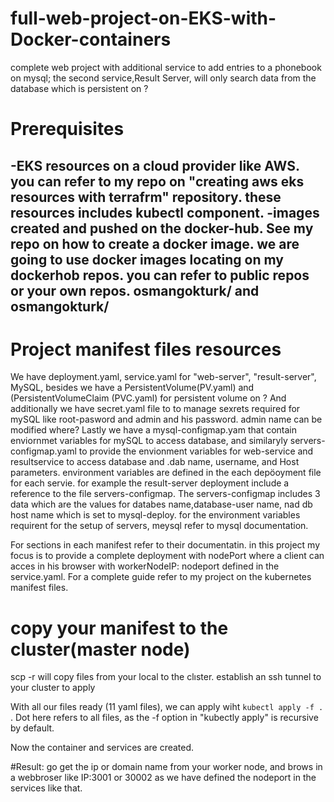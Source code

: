 # full-web-project-on-EKS-with-Docker-containers
complete web project with additional service to add entries to a phonebook on mysql; 
the second service,Result Server, will only search data from the database which is persistent on  ? 

# Prerequisites
-EKS resources on a cloud provider like AWS. you can refer to my repo on "creating aws eks resources with terrafrm" repository. these resources includes kubectl component.
-images created and pushed on the docker-hub. See my repo on how to create a docker image. we are going to use docker images locating on my dockerhob repos. you can  refer to public repos or your own repos. osmangokturk/ and osmangokturk/
-
# Project manifest files resources
We have deployment.yaml, service.yaml for "web-server", "result-server", MySQL,
besides we have a PersistentVolume(PV.yaml) and (PersistentVolumeClaim (PVC.yaml) for persistent volume on ?
And additionally we have secret.yaml file to to manage sexrets required for mySQL like root-pasword and admin and his password.
admin name can be modified where?
Lastly we have a mysql-configmap.yam that contain enviornmet variables for mySQL to access database,
and similaryly servers-configmap.yaml to provide the envionment variables for web-service and resultservice to 
access database and .dab name, username, and Host parameters.
environment variables are defined in the each depöoyment file for each servie. for example the result-server deployment include a reference to the file servers-configmap.
The servers-configmap includes 3 data which are the values for databes name,database-user name, nad db host name which is set to mysql-deploy.
for the environment variables requirent for the setup of servers, meysql  refer to mysql documentation. 

For sections in each manifest refer to their documentatin. 
in this project my focus is to provide a complete deployment with nodePort 
where a client can acces in his browser with workerNodeIP: nodeport defined in the service.yaml.
For a complete guide refer to my project on the kubernetes manifest files. 

# copy your manifest to the cluster(master node)
scp -r 
will copy files from your local to the clıster. 
establish an ssh tunnel to your cluster to apply 

With all our  files ready (11 yaml files), we can apply wiht  `kubectl apply -f . `.
Dot here refers to all files, as the -f option in "kubectly apply"  is recursive by default. 

Now the container and services are created.

#Result:
go get the ip or domain name from your worker node, and brows in a webbroser like IP:3001 or 30002 as we have defined the nodeport in the services like that. 
